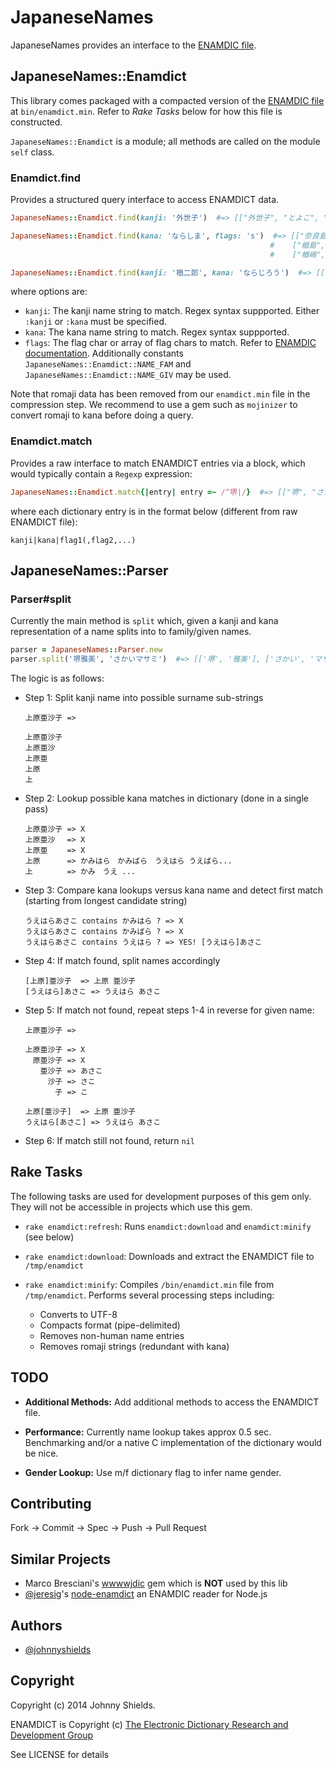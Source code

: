 # JapaneseNames

JapaneseNames provides an interface to the [ENAMDIC file](http://www.csse.monash.edu.au/~jwb/enamdict_doc.html).


## JapaneseNames::Enamdict

This library comes packaged with a compacted version of the [ENAMDIC file](http://www.csse.monash.edu.au/~jwb/enamdict_doc.html)
at `bin/enamdict.min`. Refer to *Rake Tasks* below for how this file is constructed.

`JapaneseNames::Enamdict` is a module; all methods are called on the module `self` class.


### Enamdict.find

Provides a structured query interface to access ENAMDICT data.

   ```ruby
   JapaneseNames::Enamdict.find(kanji: '外世子')  #=> [["外世子", "とよこ", "f"]]

   JapaneseNames::Enamdict.find(kana: 'ならしま', flags: 's')  #=> [["奈良島", "ならしま", "s"],
                                                             #    ["楢島", "ならしま", "s"],
                                                             #    ["楢嶋", "ならしま", "s"]]

   JapaneseNames::Enamdict.find(kanji: '楢二郎', kana: 'ならじろう')  #=> [["楢二郎", "ならじろう", "m"]]
   ```

where options are:

* `kanji`: The kanji name string to match. Regex syntax suppported. Either `:kanji` or `:kana` must be specified.
* `kana`:  The kana name string to match. Regex syntax suppported.
* `flags`: The flag char or array of flag chars to match. Refer to [ENAMDIC documentation](http://www.csse.monash.edu.au/~jwb/enamdict_doc.html).
Additionally constants `JapaneseNames::Enamdict::NAME_FAM` and `JapaneseNames::Enamdict::NAME_GIV` may be used.

Note that romaji data has been removed from our `enamdict.min` file in the compression step. We recommend to use a gem such as `mojinizer` to convert romaji to kana before doing a query.


### Enamdict.match

Provides a raw interface to match ENAMDICT entries via a block, which would typically contain a `Regexp` expression:

   ```ruby
   JapaneseNames::Enamdict.match{|entry| entry =~ /^堺|/}  #=> [["堺", "さかい", "p,s"], ["堺", "さかえ", "p"]]
   ```

where each dictionary entry is in the format below (different from raw ENAMDICT file):

   ```
   kanji|kana|flag1(,flag2,...)
   ```


## JapaneseNames::Parser

### Parser#split

Currently the main method is `split` which, given a kanji and kana representation of a name splits
into to family/given names.

   ```ruby
   parser = JapaneseNames::Parser.new
   parser.split('堺雅美', 'さかいマサミ')  #=> [['堺', '雅美'], ['さかい', 'マサミ']]
   ```

The logic is as follows:

* Step 1: Split kanji name into possible surname sub-strings

   ```
   上原亜沙子 => 

   上原亜沙子
   上原亜沙
   上原亜
   上原
   上
   ```

* Step 2: Lookup possible kana matches in dictionary (done in a single pass)

   ```
   上原亜沙子 => X
   上原亜沙　 => X
   上原亜　　 => X
   上原　　　 => かみはら　かみばら　うえはら うえばら...
   上　　　　 => かみ　うえ ...
   ```

* Step 3: Compare kana lookups versus kana name and detect first match (starting from longest candidate string)

   ```
   うえはらあさこ contains かみはら ? => X
   うえはらあさこ contains かみばら ? => X
   うえはらあさこ contains うえはら ? => YES! [うえはら]あさこ
   ```

* Step 4: If match found, split names accordingly

   ```
   [上原]亜沙子  => 上原 亜沙子
   [うえはら]あさこ => うえはら あさこ
   ```

* Step 5: If match not found, repeat steps 1-4 in reverse for given name:

   ```
   上原亜沙子 => 

   上原亜沙子 => X
   　原亜沙子 => X
   　　亜沙子 => あさこ
   　　　沙子 => さこ
   　　　　子 => こ

   上原[亜沙子]  => 上原 亜沙子
   うえはら[あさこ] => うえはら あさこ
   ```

* Step 6: If match still not found, return `nil`


## Rake Tasks

The following tasks are used for development purposes of this gem only. They will not be accessible
in projects which use this gem.

* `rake enamdict:refresh`: Runs `enamdict:download` and `enamdict:minify` (see below)

* `rake enamdict:download`: Downloads and extract the ENAMDICT file to `/tmp/enamdict`

* `rake enamdict:minify`: Compiles `/bin/enamdict.min` file from `/tmp/enamdict`. Performs several processing steps including:
   * Converts to UTF-8
   * Compacts format (pipe-delimited)
   * Removes non-human name entries
   * Removes romaji strings (redundant with kana)


## TODO

* **Additional Methods:** Add additional methods to access the ENAMDICT file.

* **Performance:** Currently name lookup takes approx 0.5 sec. Benchmarking and/or a native C
implementation of the dictionary would be nice.

* **Gender Lookup:** Use m/f dictionary flag to infer name gender.


## Contributing

Fork -> Commit -> Spec -> Push -> Pull Request


## Similar Projects

* Marco Bresciani's [wwwwjdic](https://rubygems.org/gems/wwwjdic) gem which is **NOT** used by this lib
* [@jeresig](https://github.com/jeresig)'s [node-enamdict](https://github.com/jeresig/node-enamdict) an ENAMDIC reader for Node.js


## Authors

* [@johnnyshields](https://github.com/johnnyshields)


## Copyright

Copyright (c) 2014 Johnny Shields.

ENAMDICT is Copyright (c) [The Electronic Dictionary Research and Development Group](http://www.edrdg.org/)

See LICENSE for details
